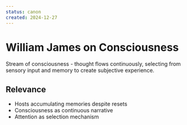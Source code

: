 ```yaml
---
status: canon
created: 2024-12-27
---
```


# William James on Consciousness

Stream of consciousness - thought flows continuously, selecting from sensory input and memory to create subjective experience.

## Relevance

- Hosts accumulating memories despite resets
- Consciousness as continuous narrative
- Attention as selection mechanism
